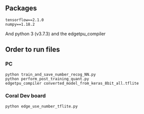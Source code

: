 ## Packages
```
tensorflow==2.1.0
numpy==1.18.2
```
And python 3 (v3.7.3) and the edgetpu_compiler
## Order to run files
### PC
```
python train_and_save_number_recog_NN.py
python perform_post_training_quant.py
edgetpu_compiler converted_model_from_keras_8bit_all.tflite
```

### Coral Dev board
```
python edge_use_number_tflite.py
```